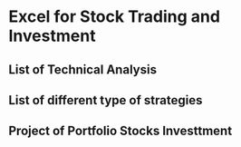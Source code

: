 # Excel for Stock Trading and Investment

## List of Technical Analysis
## List of different type of strategies
## Project of Portfolio Stocks Investtment
